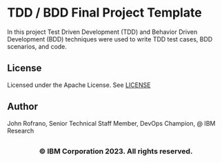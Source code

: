 # TDD / BDD Final Project Template

In this project Test Driven Development (TDD) and Behavior Driven Development (BDD) techniques were used to write TDD test cases, BDD scenarios, and code.

## License

Licensed under the Apache License. See [LICENSE](/LICENSE)

## Author

John Rofrano, Senior Technical Staff Member, DevOps Champion, @ IBM Research

## <h3 align="center"> © IBM Corporation 2023. All rights reserved. <h3/>
